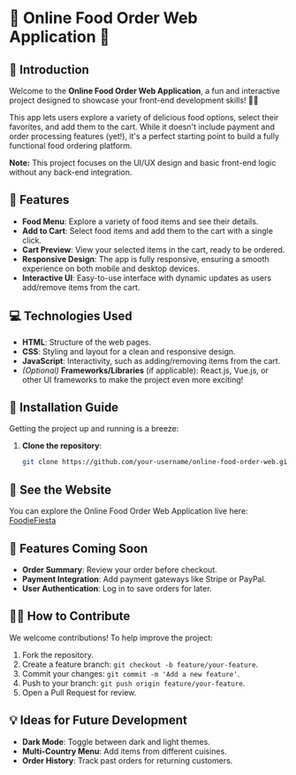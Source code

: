 # 🍔 Online Food Order Web Application 🍕

## 🚀 Introduction
Welcome to the **Online Food Order Web Application**, a fun and interactive project designed to showcase your front-end development skills! 🍕🍟

This app lets users explore a variety of delicious food options, select their favorites, and add them to the cart. While it doesn't include payment and order processing features (yet!), it's a perfect starting point to build a fully functional food ordering platform. 

**Note:** This project focuses on the UI/UX design and basic front-end logic without any back-end integration.

## 🎯 Features

- **Food Menu**: Explore a variety of food items and see their details.
- **Add to Cart**: Select food items and add them to the cart with a single click.
- **Cart Preview**: View your selected items in the cart, ready to be ordered.
- **Responsive Design**: The app is fully responsive, ensuring a smooth experience on both mobile and desktop devices.
- **Interactive UI**: Easy-to-use interface with dynamic updates as users add/remove items from the cart.

## 💻 Technologies Used

- **HTML**: Structure of the web pages.
- **CSS**: Styling and layout for a clean and responsive design.
- **JavaScript**: Interactivity, such as adding/removing items from the cart.
- *(Optional)* **Frameworks/Libraries** (if applicable): React.js, Vue.js, or other UI frameworks to make the project even more exciting!

## 🔧 Installation Guide

Getting the project up and running is a breeze:

1. **Clone the repository**:
   ```bash
   git clone https://github.com/your-username/online-food-order-web.git


## 🚀 See the Website

You can explore the Online Food Order Web Application live here: [FoodieFiesta](https://42aditya31.github.io/FoodieFiesta/)

## 🚧 Features Coming Soon

- **Order Summary**: Review your order before checkout.
- **Payment Integration**: Add payment gateways like Stripe or PayPal.
- **User Authentication**: Log in to save orders for later.

## 👨‍💻 How to Contribute

We welcome contributions! To help improve the project:

1. Fork the repository.
2. Create a feature branch: `git checkout -b feature/your-feature`.
3. Commit your changes: `git commit -m 'Add a new feature'`.
4. Push to your branch: `git push origin feature/your-feature`.
5. Open a Pull Request for review.

## 💡 Ideas for Future Development

- **Dark Mode**: Toggle between dark and light themes.
- **Multi-Country Menu**: Add items from different cuisines.
- **Order History**: Track past orders for returning customers.


